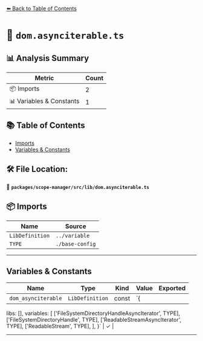 [⬅️ Back to Table of Contents](../../../../index.md)

# 📄 `dom.asynciterable.ts`

## 📊 Analysis Summary

| Metric | Count |
|--------|-------|
| 📦 Imports | 2 |
| 📊 Variables & Constants | 1 |

## 📚 Table of Contents

- [Imports](#imports)
- [Variables & Constants](#variables-constants)

## 🛠️ File Location:
📂 **`packages/scope-manager/src/lib/dom.asynciterable.ts`**

## 📦 Imports

| Name | Source |
|------|--------|
| `LibDefinition` | `../variable` |
| `TYPE` | `./base-config` |


---

## Variables & Constants

| Name | Type | Kind | Value | Exported |
|------|------|------|-------|----------|
| `dom_asynciterable` | `LibDefinition` | const | `{
  libs: [],
  variables: [
    ['FileSystemDirectoryHandleAsyncIterator', TYPE],
    ['FileSystemDirectoryHandle', TYPE],
    ['ReadableStreamAsyncIterator', TYPE],
    ['ReadableStream', TYPE],
  ],
}` | ✓ |


---